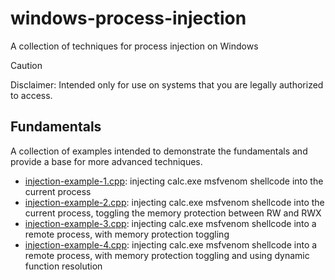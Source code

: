 # windows-process-injection
A collection of techniques for process injection on Windows
> [!CAUTION]
> Disclaimer: Intended only for use on systems that you are legally authorized to access.
## Fundamentals
A collection of examples intended to demonstrate the fundamentals and provide a base for more advanced techniques.  
* [injection-example-1.cpp](https://github.com/toneillcodes/windows-process-injection/blob/main/fundamentals/injection-example-1.cpp): injecting calc.exe msfvenom shellcode into the current process 
* [injection-example-2.cpp](https://github.com/toneillcodes/windows-process-injection/blob/main/fundamentals/injection-example-2.cpp): injecting calc.exe msfvenom shellcode into the current process, toggling the memory protection between RW and RWX
* [injection-example-3.cpp](https://github.com/toneillcodes/windows-process-injection/blob/main/fundamentals/injection-example-3.cpp): injecting calc.exe msfvenom shellcode into a remote process, with memory protection toggling
* [injection-example-4.cpp](https://github.com/toneillcodes/windows-process-injection/blob/main/fundamentals/injection-example-4.cpp): injecting calc.exe msfvenom shellcode into a remote process, with memory protection toggling and using dynamic function resolution
